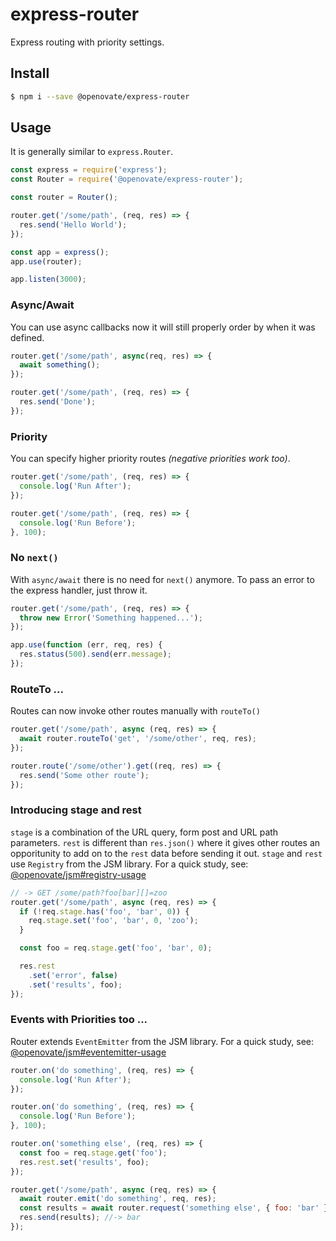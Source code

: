 # express-router
Express routing with priority settings.

## Install

```bash
$ npm i --save @openovate/express-router
```

## Usage

It is generally similar to `express.Router`.

```js
const express = require('express');
const Router = require('@openovate/express-router');

const router = Router();

router.get('/some/path', (req, res) => {
  res.send('Hello World');
});

const app = express();
app.use(router);

app.listen(3000);
```

### Async/Await

You can use async callbacks now it will still properly order by when it was defined.

```js
router.get('/some/path', async(req, res) => {
  await something();
});

router.get('/some/path', (req, res) => {
  res.send('Done');
});
```

### Priority

You can specify higher priority routes *(negative priorities work too)*.

```js
router.get('/some/path', (req, res) => {
  console.log('Run After');
});

router.get('/some/path', (req, res) => {
  console.log('Run Before');
}, 100);
```

### No `next()`

With `async/await` there is no need for `next()` anymore. To pass an error to
the express handler, just throw it.

```js
router.get('/some/path', (req, res) => {
  throw new Error('Something happened...');
});

app.use(function (err, req, res) {
  res.status(500).send(err.message);
});
```

### RouteTo ...

Routes can now invoke other routes manually with `routeTo()`

```js
router.get('/some/path', async (req, res) => {
  await router.routeTo('get', '/some/other', req, res);
});

router.route('/some/other').get((req, res) => {
  res.send('Some other route');
});
```

### Introducing stage and rest

`stage` is a combination of the URL query, form post and URL path parameters.
`rest` is different than `res.json()` where it gives other routes an opporitunity
to add on to the `rest` data before sending it out. `stage` and `rest` use
`Registry` from the JSM library. For a quick study, see:
[@openovate/jsm#registry-usage](https://github.com/Openovate/jsm#registry-usage)

```js
// -> GET /some/path?foo[bar][]=zoo
router.get('/some/path', async (req, res) => {
  if (!req.stage.has('foo', 'bar', 0)) {
    req.stage.set('foo', 'bar', 0, 'zoo');
  }

  const foo = req.stage.get('foo', 'bar', 0);

  res.rest
    .set('error', false)
    .set('results', foo);
});
```

### Events with Priorities too ...

Router extends `EventEmitter` from the JSM library. For a quick study, see:
[@openovate/jsm#eventemitter-usage](https://github.com/Openovate/jsm#eventemitter-usage)

```js
router.on('do something', (req, res) => {
  console.log('Run After');
});

router.on('do something', (req, res) => {
  console.log('Run Before');
}, 100);

router.on('something else', (req, res) => {
  const foo = req.stage.get('foo');
  res.rest.set('results', foo);
});

router.get('/some/path', async (req, res) => {
  await router.emit('do something', req, res);
  const results = await router.request('something else', { foo: 'bar' });
  res.send(results); //-> bar
});
```
